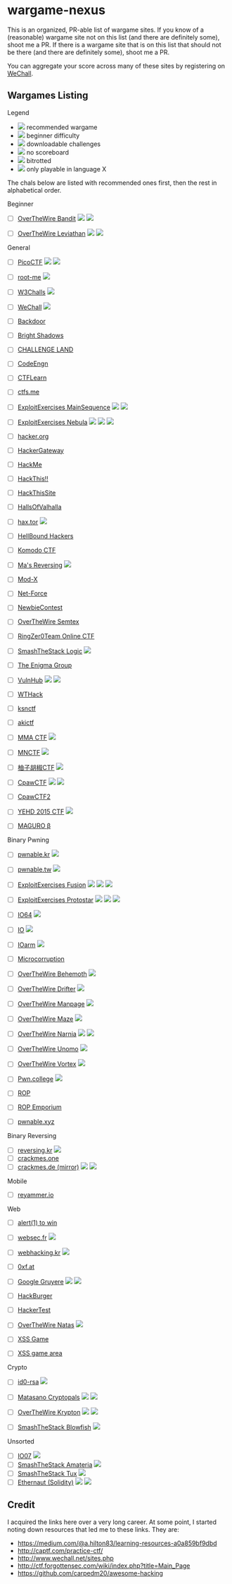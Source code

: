 # wargame-nexus

This is an organized, PR-able list of wargame sites.
If you know of a (reasonable) wargame site not on this list (and there are definitely some), shoot me a PR.
If there is a wargame site that is on this list that should not be there (and there are definitely some), shoot me a PR.

You can aggregate your score across many of these sites by registering on [WeChall](http://www.wechall.net).

## Wargames Listing

Legend

- <img src="https://img.shields.io/badge/recommended-yes-green.svg"> recommended wargame
- <img src="https://img.shields.io/badge/difficulty-beginner-green.svg"> beginner difficulty
- <img src="https://img.shields.io/badge/style-offline-lightgrey.svg"> downloadable challenges
- <img src="https://img.shields.io/badge/scoring-no-lightgrey.svg"> no scoreboard
- <img src="https://img.shields.io/badge/status-degraded-red.svg"> bitrotted
- <img src="https://img.shields.io/badge/language-X-orange.svg"> only playable in language X

The chals below are listed with recommended ones first, then the rest in alphabetical order.

Beginner

- [ ] [OverTheWire Bandit](http://overthewire.org/wargames/bandit/) <img src="https://img.shields.io/badge/difficulty-beginner-green.svg"> <img src="https://img.shields.io/badge/scoring-no-lightgrey.svg">
- [ ] [OverTheWire Leviathan](http://overthewire.org/wargames/leviathan/) <img src="https://img.shields.io/badge/difficulty-beginner-green.svg"> <img src="https://img.shields.io/badge/scoring-no-lightgrey.svg">


General

- [ ] [PicoCTF](http://picoctf.com) <img src="https://img.shields.io/badge/recommended-yes-green.svg"> <img src="https://img.shields.io/badge/difficulty-beginner-green.svg">
- [ ] [root-me](http://root-me.org) <img src="https://img.shields.io/badge/recommended-yes-green.svg">
- [ ] [W3Challs](https://w3challs.com/) <img src="https://img.shields.io/badge/recommended-yes-green.svg">
- [ ] [WeChall](http://www.wechall.net/) <img src="https://img.shields.io/badge/recommended-yes-green.svg">
- [ ] [Backdoor](https://backdoor.sdslabs.co/challenges)
- [ ] [Bright Shadows](http://bright-shadows.net/)
- [ ] [CHALLENGE LAND](http://challengeland.co/)
- [ ] [CodeEngn](http://codeengn.com/challenges/)
- [ ] [CTFLearn](https://ctflearn.com/)
- [ ] [ctfs.me](http://ctfs.me/)
- [ ] [ExploitExercises MainSequence](https://exploit.education/mainsequence/) <img src="https://img.shields.io/badge/style-offline-lightgrey.svg"> <img src="https://img.shields.io/badge/scoring-no-lightgrey.svg">
- [ ] [ExploitExercises Nebula](https://exploit.education/nebula/) <img src="https://img.shields.io/badge/difficulty-beginner-green.svg"> <img src="https://img.shields.io/badge/style-offline-lightgrey.svg"> <img src="https://img.shields.io/badge/scoring-no-lightgrey.svg">
- [ ] [hacker.org](http://www.hacker.org/)
- [ ] [HackerGateway](https://www.hackergateway.com/)
- [ ] [HackMe](https://hack.me/)
- [ ] [HackThis!!](https://www.hackthis.co.uk/)
- [ ] [HackThisSite](https://www.hackthissite.org/)
- [ ] [HallsOfValhalla](https://halls-of-valhalla.org/beta/)
- [ ] [hax.tor](http://hax.tor.hu/welcome/) <img src="https://img.shields.io/badge/status-degraded-red.svg">
- [ ] [HellBound Hackers](https://www.hellboundhackers.org/)
- [ ] [Komodo CTF](http://ctf.komodosec.com/)
- [ ] [Ma's Reversing](http://3564020356.org/) <img src="https://img.shields.io/badge/scoring-no-lightgrey.svg">
- [ ] [Mod-X](http://www.mod-x.co.uk/main.php)
- [ ] [Net-Force](https://net-force.nl/)
- [ ] [NewbieContest](https://www.newbiecontest.org/)
- [ ] [OverTheWire Semtex](http://overthewire.org/wargames/semtex/)
- [ ] [RingZer0Team Online CTF](https://ringzer0team.com/home)
- [ ] [SmashTheStack Logic](http://logic.smashthestack.org:88/) <img src="https://img.shields.io/badge/scoring-no-lightgrey.svg">
- [ ] [The Enigma Group](https://www.enigmagroup.org/)
- [ ] [VulnHub](https://www.vulnhub.com/) <img src="https://img.shields.io/badge/style-offline-lightgrey.svg"> <img src="https://img.shields.io/badge/scoring-no-lightgrey.svg">
- [ ] [WTHack](https://www.onlinectf.com/challenges/)
- [ ] [ksnctf](http://ksnctf.sweetduet.info/)
- [ ] [akictf](https://ctf.katsudon.org/)
- [ ] [MMA CTF](https://ctf.mma.club.uec.ac.jp/) <img src="https://img.shields.io/badge/language-japanese-orange.svg">
- [ ] [MNCTF](http://mnctf.info/) <img src="https://img.shields.io/badge/language-japanese-orange.svg">
- [ ] [柚子胡椒CTF](https://ctf.mzyy94.com/) <img src="https://img.shields.io/badge/language-japanese-orange.svg">
- [ ] [CpawCTF](https://ctf.cpaw.site/) <img src="https://img.shields.io/badge/difficulty-beginner-green.svg"> <img src="https://img.shields.io/badge/language-japanese-orange.svg">
- [ ] [CpawCTF2](https://ctf2.cpaw.site/)
- [ ] [YEHD 2015 CTF](https://2015-yehd-ctf.meiji-ncc.tech/) <img src="https://img.shields.io/badge/language-japanese-orange.svg">
- [ ] [MAGURO β](https://score.maguro.run/)


Binary Pwning

- [ ] [pwnable.kr](http://pwnable.kr) <img src="https://img.shields.io/badge/recommended-yes-green.svg">
- [ ] [pwnable.tw](http://pwnable.tw) <img src="https://img.shields.io/badge/recommended-yes-green.svg">
- [ ] [ExploitExercises Fusion](https://exploit.education/fusion/) <img src="https://img.shields.io/badge/difficulty-beginner-green.svg"> <img src="https://img.shields.io/badge/style-offline-lightgrey.svg"> <img src="https://img.shields.io/badge/scoring-no-lightgrey.svg">
- [ ] [ExploitExercises Protostar](https://exploit.education/protostar/) <img src="https://img.shields.io/badge/difficulty-beginner-green.svg"> <img src="https://img.shields.io/badge/style-offline-lightgrey.svg"> <img src="https://img.shields.io/badge/scoring-no-lightgrey.svg">
- [ ] [IO64](http://io.netgarage.org:8064/) <img src="https://img.shields.io/badge/scoring-no-lightgrey.svg">
- [ ] [IO](https://io.netgarage.org/) <img src="https://img.shields.io/badge/scoring-no-lightgrey.svg">
- [ ] [IOarm](http://ioarm.netgarage.org/) <img src="https://img.shields.io/badge/scoring-no-lightgrey.svg">
- [ ] [Microcorruption](https://microcorruption.com/login)
- [ ] [OverTheWire Behemoth](http://overthewire.org/wargames/behemoth/) <img src="https://img.shields.io/badge/scoring-no-lightgrey.svg">
- [ ] [OverTheWire Drifter](http://overthewire.org/wargames/drifter/) <img src="https://img.shields.io/badge/scoring-no-lightgrey.svg">
- [ ] [OverTheWire Manpage](http://overthewire.org/wargames/manpage/) <img src="https://img.shields.io/badge/scoring-no-lightgrey.svg">
- [ ] [OverTheWire Maze](http://overthewire.org/wargames/maze/) <img src="https://img.shields.io/badge/scoring-no-lightgrey.svg">
- [ ] [OverTheWire Narnia](http://overthewire.org/wargames/narnia/) <img src="https://img.shields.io/badge/difficulty-beginner-green.svg"> <img src="https://img.shields.io/badge/scoring-no-lightgrey.svg">
- [ ] [OverTheWire Unomo](http://overthewire.org/wargames/utumno/) <img src="https://img.shields.io/badge/scoring-no-lightgrey.svg">
- [ ] [OverTheWire Vortex](http://overthewire.org/wargames/vortex/) <img src="https://img.shields.io/badge/scoring-no-lightgrey.svg">
- [ ] [Pwn.college](https://pwn.college) <img src="https://img.shields.io/badge/difficulty-beginner-green.svg">
- [ ] [ROP](https://game.rop.sh/)
- [ ] [ROP Emporium](https://ropemporium.com/)
- [ ] [pwnable.xyz](https://pwnable.xyz/)


Binary Reversing

- [ ] [reversing.kr](http://reversing.kr) <img src="https://img.shields.io/badge/recommended-yes-green.svg">
- [ ] [crackmes.one](https://crackmes.one/)
- [ ] [crackmes.de (mirror)](https://tuts4you.com/e107_plugins/download/download.php?view.3152) <img src="https://img.shields.io/badge/style-offline-lightgrey.svg"> <img src="https://img.shields.io/badge/scoring-no-lightgrey.svg">

Mobile

- [ ] [reyammer.io](https://challs.reyammer.io/) 

Web

- [ ] [alert(1) to win](https://alf.nu/alert1/)
- [ ] [websec.fr](http://websec.fr) <img src="https://img.shields.io/badge/recommended-yes-green.svg">
- [ ] [webhacking.kr](http://webhacking.kr/) <img src="https://img.shields.io/badge/recommended-yes-green.svg">
- [ ] [0xf.at](https://0xf.at/)
- [ ] [Google Gruyere](http://google-gruyere.appspot.com/) <img src="https://img.shields.io/badge/difficulty-beginner-green.svg"> <img src="https://img.shields.io/badge/scoring-no-lightgrey.svg">
- [ ] [HackBurger](https://hackburger.ee/)
- [ ] [HackerTest](http://www.hackertest.net/)
- [ ] [OverTheWire Natas](http://overthewire.org/wargames/natas/) <img src="https://img.shields.io/badge/scoring-no-lightgrey.svg">
- [ ] [XSS Game](https://www.xssgame.com/)
- [ ] [XSS game area](https://xss-game.appspot.com/)


Crypto

- [ ] [id0-rsa](https://id0-rsa.pub/) <img src="https://img.shields.io/badge/recommended-yes-green.svg">
- [ ] [Matasano Cryptopals](https://cryptopals.com/) <img src="https://img.shields.io/badge/recommended-yes-green.svg"> <img src="https://img.shields.io/badge/scoring-no-lightgrey.svg">
- [ ] [OverTheWire Krypton](http://overthewire.org/wargames/krypton/) <img src="https://img.shields.io/badge/difficulty-beginner-green.svg"> <img src="https://img.shields.io/badge/scoring-no-lightgrey.svg">
- [ ] [SmashTheStack Blowfish](http://smashthestack.org/blowfish.html) <img src="https://img.shields.io/badge/scoring-no-lightgrey.svg">


Unsorted

- [ ] [IO07](http://io.netgarage.org:777/) <img src="https://img.shields.io/badge/scoring-no-lightgrey.svg">
- [ ] [SmashTheStack Amateria](http://amateria.smashthestack.org:89/) <img src="https://img.shields.io/badge/scoring-no-lightgrey.svg">
- [ ] [SmashTheStack Tux](http://tux.smashthestack.org:86/) <img src="https://img.shields.io/badge/scoring-no-lightgrey.svg">
- [ ] [Ethernaut (Solidity)](https://ethernaut.zeppelin.solutions/) <img src="https://img.shields.io/badge/difficulty-beginner-green.svg"> <img src="https://img.shields.io/badge/scoring-no-lightgrey.svg">

## Credit

I acquired the links here over a very long career.
At some point, I started noting down resources that led me to these links.
They are:

- https://medium.com/@a.hilton83/learning-resources-a0a859bf9dbd
- http://captf.com/practice-ctf/
- http://www.wechall.net/sites.php
- http://ctf.forgottensec.com/wiki/index.php?title=Main_Page
- https://github.com/carpedm20/awesome-hacking
